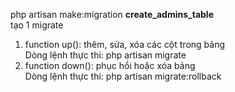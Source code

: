 php artisan make:migration <strong>create_admins_table</strong> <br>
tạo 1 migrate 
<ol>
  <li>function up(): thêm, sửa, xóa các cột trong bảng <br>
  Dòng lệnh thực thi: php artisan migrate 
  </li>
  <li>function down(): phục hồi hoặc xóa bảng<br>
  Dòng lệnh thực thi: php artisan migrate:rollback 
  </li>
</ol>

